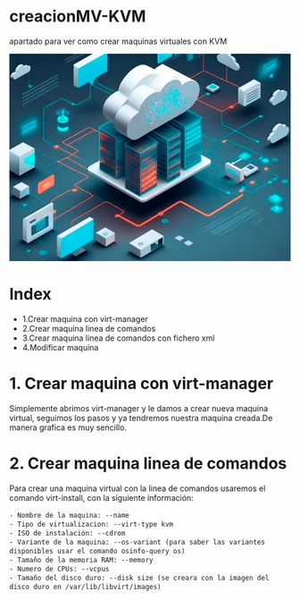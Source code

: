 # creacionMV-KVM
apartado para ver como crear maquinas virtuales con KVM

![alt text](image.png)


# Index

- 1.Crear maquina con virt-manager
- 2.Crear maquina linea de comandos
- 3.Crear maquina linea de comandos con fichero xml
- 4.Modificar maquina


# 1. Crear maquina con virt-manager

Simplemente abrimos virt-manager y le damos a crear nueva maquina virtual, seguimos los pasos y ya tendremos nuestra maquina creada.De manera grafica es muy sencillo.

# 2. Crear maquina linea de comandos

Para crear una maquina virtual con la linea de comandos usaremos el comando virt-install, con la siguiente información:
    
    - Nombre de la maquina: --name
    - Tipo de virtualizacion: --virt-type kvm
    - ISO de instalación: --cdrom
    - Variante de la maquina: --os-variant (para saber las variantes disponibles usar el comando osinfo-query os)
    - Tamaño de la memoria RAM: --memory
    - Numero de CPUs: --vcpus
    - Tamaño del disco duro: --disk size (se creara con la imagen del disco duro en /var/lib/libvirt/images)